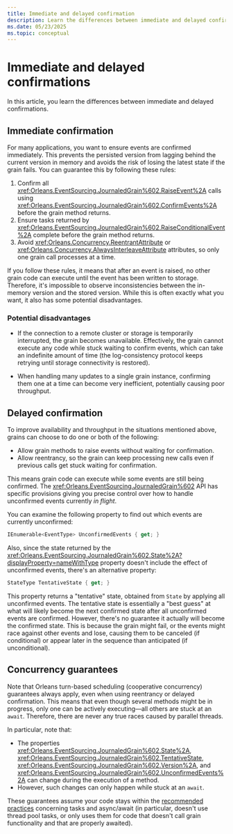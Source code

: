 ```yaml
---
title: Immediate and delayed confirmation
description: Learn the differences between immediate and delayed confirmation in .NET Orleans.
ms.date: 05/23/2025
ms.topic: conceptual
---
```


# Immediate and delayed confirmations

In this article, you learn the differences between immediate and delayed confirmations.

## Immediate confirmation

For many applications, you want to ensure events are confirmed immediately. This prevents the persisted version from lagging behind the current version in memory and avoids the risk of losing the latest state if the grain fails. You can guarantee this by following these rules:

1. Confirm all <xref:Orleans.EventSourcing.JournaledGrain%602.RaiseEvent%2A> calls using <xref:Orleans.EventSourcing.JournaledGrain%602.ConfirmEvents%2A> before the grain method returns.
1. Ensure tasks returned by <xref:Orleans.EventSourcing.JournaledGrain%602.RaiseConditionalEvent%2A> complete before the grain method returns.
1. Avoid <xref:Orleans.Concurrency.ReentrantAttribute> or <xref:Orleans.Concurrency.AlwaysInterleaveAttribute> attributes, so only one grain call processes at a time.

If you follow these rules, it means that after an event is raised, no other grain code can execute until the event has been written to storage. Therefore, it's impossible to observe inconsistencies between the in-memory version and the stored version. While this is often exactly what you want, it also has some potential disadvantages.

### Potential disadvantages

- If the connection to a remote cluster or storage is temporarily interrupted, the grain becomes unavailable. Effectively, the grain cannot execute any code while stuck waiting to confirm events, which can take an indefinite amount of time (the log-consistency protocol keeps retrying until storage connectivity is restored).

- When handling many updates to a single grain instance, confirming them one at a time can become very inefficient, potentially causing poor throughput.

## Delayed confirmation

To improve availability and throughput in the situations mentioned above, grains can choose to do one or both of the following:

- Allow grain methods to raise events without waiting for confirmation.
- Allow reentrancy, so the grain can keep processing new calls even if previous calls get stuck waiting for confirmation.

This means grain code can execute while some events are still being confirmed. The <xref:Orleans.EventSourcing.JournaledGrain%602> API has specific provisions giving you precise control over how to handle unconfirmed events currently _in flight_.

You can examine the following property to find out which events are currently unconfirmed:

```csharp
IEnumerable<EventType> UnconfirmedEvents { get; }
```

Also, since the state returned by the <xref:Orleans.EventSourcing.JournaledGrain%602.State%2A?displayProperty=nameWithType> property doesn't include the effect of unconfirmed events, there's an alternative property:

```csharp
StateType TentativeState { get; }
```

This property returns a "tentative" state, obtained from `State` by applying all unconfirmed events. The tentative state is essentially a "best guess" at what will likely become the next confirmed state after all unconfirmed events are confirmed. However, there's no guarantee it actually will become the confirmed state. This is because the grain might fail, or the events might race against other events and lose, causing them to be canceled (if conditional) or appear later in the sequence than anticipated (if unconditional).

## Concurrency guarantees

Note that Orleans turn-based scheduling (cooperative concurrency) guarantees always apply, even when using reentrancy or delayed confirmation. This means that even though several methods might be in progress, only one can be actively executing—all others are stuck at an `await`. Therefore, there are never any true races caused by parallel threads.

In particular, note that:

- The properties <xref:Orleans.EventSourcing.JournaledGrain%602.State%2A>, <xref:Orleans.EventSourcing.JournaledGrain%602.TentativeState>, <xref:Orleans.EventSourcing.JournaledGrain%602.Version%2A>, and <xref:Orleans.EventSourcing.JournaledGrain%602.UnconfirmedEvents%2A> can change during the execution of a method.
- However, such changes can only happen while stuck at an `await`.

These guarantees assume your code stays within the [recommended practices](../external-tasks-and-grains.md) concerning tasks and async/await (in particular, doesn't use thread pool tasks, or only uses them for code that doesn't call grain functionality and that are properly awaited).
